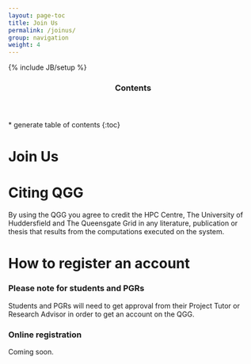 ```yaml
---
layout: page-toc
title: Join Us
permalink: /joinus/
group: navigation
weight: 4
---
```


{% include JB/setup %}

<div class="row">
<div class="col-md-2">
<section id="table-of-contents" class="toc">
<header>
<h3>Contents</h3>
</header>
<div id="drawer" markdown="1">
* generate table of contents
{:toc}
</div>
</section>
</div>
<div class="col-md-10" markdown="1">


# Join Us

# Citing QGG

By using the QGG you agree to credit the HPC Centre, The University of Huddersfield and The Queensgate Grid in any literature, publication or thesis that results from the computations executed on the system.

# How to register an account

### Please note for students and PGRs

Students and PGRs will need to get approval from their Project Tutor or Research Advisor in order to get an account on the QGG.

### Online registration

Coming soon.

</div>
</div>
